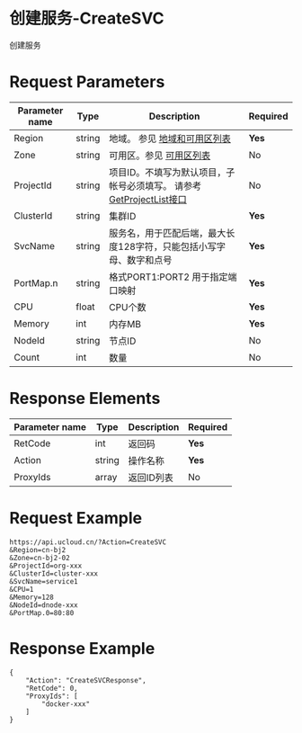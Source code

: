 # 创建服务-CreateSVC

创建服务

# Request Parameters
|Parameter name|Type|Description|Required|
|---|---|---|---|
|Region|string|地域。 参见 [地域和可用区列表](../summary/regionlist.html)|**Yes**|
|Zone|string|可用区。参见 [可用区列表](../summary/regionlist.html)|No|
|ProjectId|string|项目ID。不填写为默认项目，子帐号必须填写。 请参考[GetProjectList接口](../summary/get_project_list.html)|No|
|ClusterId|string|集群ID|**Yes**|
|SvcName|string|服务名，用于匹配后端，最大长度128字符，只能包括小写字母、数字和点号|**Yes**|
|PortMap.n|string|格式PORT1:PORT2 用于指定端口映射|**Yes**|
|CPU|float|CPU个数|**Yes**|
|Memory|int|内存MB|**Yes**|
|NodeId|string|节点ID|No|
|Count|int|数量|No|

# Response Elements
|Parameter name|Type|Description|Required|
|---|---|---|---|
|RetCode|int|返回码|**Yes**|
|Action|string|操作名称|**Yes**|
|ProxyIds|array|返回ID列表|No|

# Request Example
```
https://api.ucloud.cn/?Action=CreateSVC
&Region=cn-bj2
&Zone=cn-bj2-02
&ProjectId=org-xxx
&ClusterId=cluster-xxx
&SvcName=service1
&CPU=1
&Memory=128
&NodeId=dnode-xxx
&PortMap.0=80:80
```

# Response Example
```
{
    "Action": "CreateSVCResponse", 
    "RetCode": 0, 
    "ProxyIds": [
        "docker-xxx"
    ]
}
```

